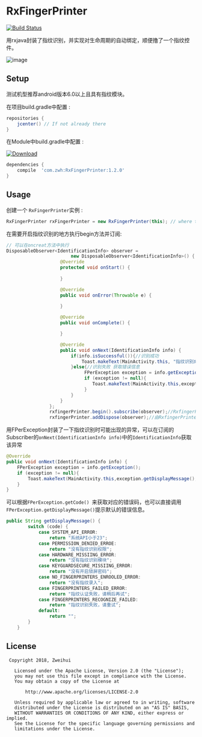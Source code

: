 # RxFingerPrinter

[![Build Status](https://api.travis-ci.org/tbruyelle/RxPermissions.svg?branch=master)](https://travis-ci.org/tbruyelle/RxPermissions)

用rxjava封装了指纹识别，并实现对生命周期的自动绑定，顺便撸了一个指纹控件。

![image](https://github.com/Zweihui/RxFingerPrinter/blob/master/gif/ScreenShot.gif)

## Setup

测试机型推荐android版本6.0以上且具有指纹模块。

在项目build.gradle中配置 :

```gradle
repositories {
    jcenter() // If not already there
}
```
在Module中build.gradle中配置 :

[ ![Download](https://api.bintray.com/packages/zhangweihui0503/maven/RxFingerPrinter/images/download.svg?version=1.2.0) ](https://bintray.com/zhangweihui0503/maven/RxFingerPrinter/1.2.0/link)
```gradle
dependencies {
    compile  'com.zwh:RxFingerPrinter:1.2.0'
}
```

## Usage

创建一个 `RxFingerPrinter`实例  :

```java
RxFingerPrinter rxFingerPrinter = new RxFingerPrinter(this); // where this is an Activity instance
```
在需要开启指纹识别的地方执行begin方法并订阅:

```java
// 可以在oncreat方法中执行
DisposableObserver<IdentificationInfo> observer =
                        new DisposableObserver<IdentificationInfo>() {
                    @Override
                    protected void onStart() {
                        
                    }

                    @Override
                    public void onError(Throwable e) {
                    
                    }

                    @Override
                    public void onComplete() {

                    }

                    @Override
                    public void onNext(IdentificationInfo info) {
                        if(info.isSuccessful()){//识别成功
                            Toast.makeText(MainActivity.this, "指纹识别成功", Toast.LENGTH_SHORT).show();
                        }else{//识别失败 获取错误信息
                             FPerException exception = info.getException();
                             if (exception != null){
                                Toast.makeText(MainActivity.this,exception.getDisplayMessage(),Toast.LENGTH_SHORT).show();
                             }
                        }
                    }
                };
                rxfingerPrinter.begin().subscribe(observer);//RxfingerPrinter会自动在onPause()时暂停指纹监听，onResume()时恢复指纹监听)
                rxfingerPrinter.addDispose(observer);//由RxfingerPrinter管理(会在onDestroy()生命周期时自动解除订阅)，已可以不调用该方法，自己解除订阅
```


用FPerException封装了一下指纹识别时可能出现的异常，可以在订阅的Subscriber的`onNext(IdentificationInfo info)`中的`IdentificationInfo`获取该异常
```java
@Override
public void onNext(IdentificationInfo info) {
    FPerException exception = info.getException();
    if (exception != null){
        Toast.makeText(MainActivity.this,exception.getDisplayMessage(),Toast.LENGTH_SHORT).show();
    }
}
```
可以根据```FPerException.getCode() ```来获取对应的错误码，也可以直接调用```FPerException.getDisplayMessage()```提示默认的错误信息。
```java
public String getDisplayMessage() {
        switch (code) {
            case SYSTEM_API_ERROR:
                return "系统API小于23";
            case PERMISSION_DENIED_ERROE:
                return "没有指纹识别权限";
            case HARDWARE_MISSIING_ERROR:
                return "没有指纹识别模块";
            case KEYGUARDSECURE_MISSIING_ERROR:
                return "没有开启锁屏密码";
            case NO_FINGERPRINTERS_ENROOLED_ERROR:
                return "没有指纹录入";
            case FINGERPRINTERS_FAILED_ERROR:
                return "指纹认证失败，请稍后再试";
            case FINGERPRINTERS_RECOGNIZE_FAILED:
                return "指纹识别失败，请重试";
            default:
                return "";
        }
    }
 ```
 
 
 ## License
``` 
 Copyright 2018, Zweihui 
  
   Licensed under the Apache License, Version 2.0 (the "License");
   you may not use this file except in compliance with the License.
   You may obtain a copy of the License at 
 
       http://www.apache.org/licenses/LICENSE-2.0 

   Unless required by applicable law or agreed to in writing, software
   distributed under the License is distributed on an "AS IS" BASIS,
   WITHOUT WARRANTIES OR CONDITIONS OF ANY KIND, either express or implied.
   See the License for the specific language governing permissions and
   limitations under the License.
```
